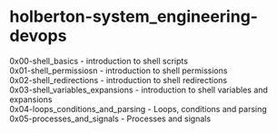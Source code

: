 # holberton-system_engineering-devops

0x00-shell_basics - introduction to shell scripts\
0x01-shell_permissiosn - introduction to shell permissions\
0x02-shell_redirections - introduction to shell redirections\
0x03-shell_variables_expansions - introduction to shell variables and expansions  
0x04-loops_conditions_and_parsing - Loops, conditions and parsing  
0x05-processes_and_signals -  Processes and signals 
